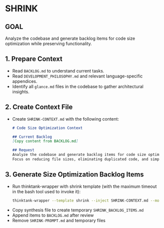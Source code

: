 # SHRINK

## GOAL
Analyze the codebase and generate backlog items for code size optimization while preserving functionality.

## 1. Prepare Context
- Read `BACKLOG.md` to understand current tasks.
- Read `DEVELOPMENT_PHILOSOPHY.md` and relevant language-specific appendices.
- Identify all `glance.md` files in the codebase to gather architectural insights.

## 2. Create Context File
- Create `SHRINK-CONTEXT.md` with the following content:
  ```markdown
  # Code Size Optimization Context

  ## Current Backlog
  [Copy content from BACKLOG.md]

  ## Request
  Analyze the codebase and generate backlog items for code size optimization while preserving functionality.
  Focus on reducing file sizes, eliminating duplicated code, and simplifying complex implementations.
  ```

## 3. Generate Size Optimization Backlog Items
- Run thinktank-wrapper with shrink template (with the maximum timeout in the bash tool used to invoke it):
  ```bash
  thinktank-wrapper --template shrink --inject SHRINK-CONTEXT.md --model-set high_context --include-philosophy --include-glance ./
  ```
- Copy synthesis file to create temporary `SHRINK_BACKLOG_ITEMS.md`
- Append items to `BACKLOG.md` after review
- Remove `SHRINK-PROMPT.md` and temporary files
